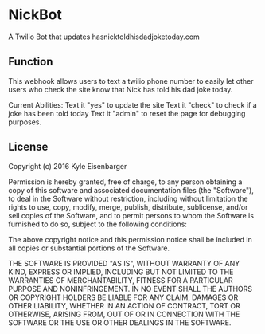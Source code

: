 # NickBot
A Twilio Bot that updates hasnicktoldhisdadjoketoday.com

## Function

This webhook allows users to text a twilio phone number to easily let other users who check the site know that Nick has told his dad joke today. 

Current Abilities:
  Text it "yes" to update the site
  Text it "check" to check if a joke has been told today
  Text it "admin" to reset the page for debugging purposes.

## License

Copyright (c) 2016 Kyle Eisenbarger

Permission is hereby granted, free of charge, to any person obtaining a copy of this software and associated documentation files (the "Software"), to deal in the Software without restriction, including without limitation the rights to use, copy, modify, merge, publish, distribute, sublicense, and/or sell copies of the Software, and to permit persons to whom the Software is furnished to do so, subject to the following conditions:

The above copyright notice and this permission notice shall be included in all copies or substantial portions of the Software.

THE SOFTWARE IS PROVIDED "AS IS", WITHOUT WARRANTY OF ANY KIND, EXPRESS OR IMPLIED, INCLUDING BUT NOT LIMITED TO THE WARRANTIES OF MERCHANTABILITY, FITNESS FOR A PARTICULAR PURPOSE AND NONINFRINGEMENT. IN NO EVENT SHALL THE AUTHORS OR COPYRIGHT HOLDERS BE LIABLE FOR ANY CLAIM, DAMAGES OR OTHER LIABILITY, WHETHER IN AN ACTION OF CONTRACT, TORT OR OTHERWISE, ARISING FROM, OUT OF OR IN CONNECTION WITH THE SOFTWARE OR THE USE OR OTHER DEALINGS IN THE SOFTWARE.
